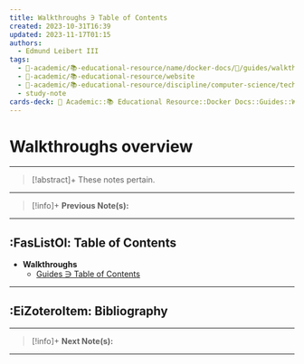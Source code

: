 ```yaml
---
title: Walkthroughs ∋ Table of Contents
created: 2023-10-31T16:39
updated: 2023-11-17T01:15
authors:
  - Edmund Leibert III
tags:
  - 🔴-academic/📚-educational-resource/name/docker-docs/🔖/guides/walkthroughs/walkthroughs-∋-table-of-contents
  - 🔴-academic/📚-educational-resource/website
  - 🔴-academic/📚-educational-resource/discipline/computer-science/technology/docker
  - study-note
cards-deck: 🔴 Academic::📚 Educational Resource::Docker Docs::Guides::Walkthroughs ∋ Table of Contents
---
```


# Walkthroughs overview

---

> [!abstract]+ 
> These notes pertain.

---

> [!info]+ 
> **Previous Note(s):**
> 

---

## :FasListOl: Table of Contents

- **Walkthroughs**
	- [Guides ∋ Table of Contents](the-vault/src/🔴%20Academic/📚%20Educational%20Resource/Docker%20Docs/Guides/Guides%20∋%20Table%20of%20Contents.md)

---

## :EiZoteroItem: Bibliography

---

> [!info]+
> **Next Note(s):**

---
